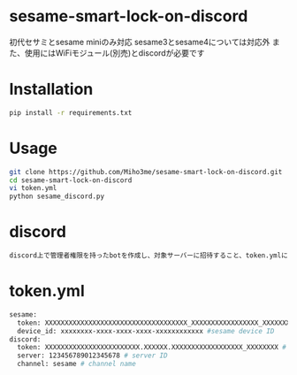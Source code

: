 # sesame-smart-lock-on-discord
初代セサミとsesame miniのみ対応
sesame3とsesame4については対応外
また、使用にはWiFiモジュール(別売)とdiscordが必要です

# Installation
```bash
pip install -r requirements.txt
```

# Usage
```bash
git clone https://github.com/Miho3me/sesame-smart-lock-on-discord.git
cd sesame-smart-lock-on-discord
vi token.yml
python sesame_discord.py
```

# discord
```bash
discord上で管理者権限を持ったbotを作成し、対象サーバーに招待すること、token.ymlにて指定したchannel nameと同じチャンネルを作成してください
```

# token.yml
```bash
sesame:
  token: XXXXXXXXXXXXXXXXXXXXXXXXXXXXXXXXXXXX_XXXXXXXXXXXXXXXXX_XXXXXXXXXXXXXXXXXXXXXXX # sesame's api key
  device_id: xxxxxxxx-xxxx-xxxx-xxxx-xxxxxxxxxxxx #sesame device ID
discord:
  token: XXXXXXXXXXXXXXXXXXXXXXXX.XXXXXX.XXXXXXXXXXXXXXXXXX_XXXXXXXX # discord bot's token
  server: 123456789012345678 # server ID
  channel: sesame # channel name
```
